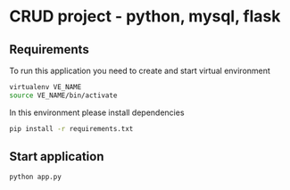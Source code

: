 # CRUD project - python, mysql, flask

## Requirements
To run this application you need to create and start virtual environment 
```bash
virtualenv VE_NAME
source VE_NAME/bin/activate
```
In this environment please install dependencies
```bash
pip install -r requirements.txt
```
## Start application
```bash
python app.py
```